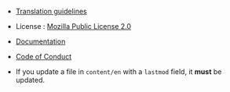 
- [Translation guidelines](TRANSLATION.md)

- License : [Mozilla Public License 2.0](LICENSE.txt)

- [Documentation](DOCUMENTATION.md)

- [Code of Conduct](https://community.letsencrypt.org/guidelines)

- If you update a file in `content/en` with a `lastmod` field, it **must** be updated.
